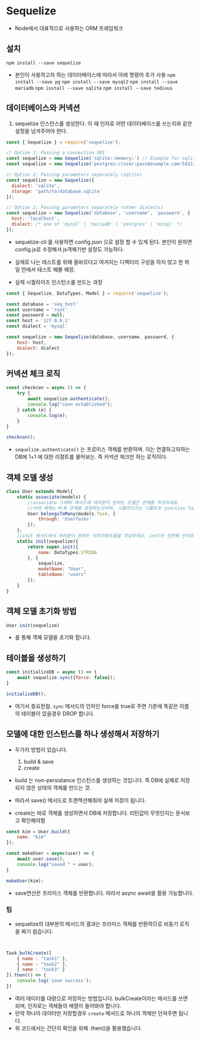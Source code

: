 # Sequelize

- Node에서 대표적으로 사용하는 ORM 프레임워크

## 설치

`npm install --save sequelize`

- 본인이 사용하고자 하는 데이터베이스에 따라서 아래 명령어 추가 사용
`npm install --save pg`
`npm install --save mysql2`
`npm install --save mariadb`
`npm install --save sqlite`
`npm install --save tedious`

## 데이터베이스와 커넥션

1. sequelize 인스턴스를 생성한다. 이 때 인자로 어떤 데이터베이스를 쓰는지와 같은 설정을 넘겨주어야 한다.

```js
const { Sequelize } = require('sequelize');

// Option 1: Passing a connection URI
const sequelize = new Sequelize('sqlite::memory:') // Example for sqlite
const sequelize = new Sequelize('postgres://user:pass@example.com:5432/dbname') // Example for postgres

// Option 2: Passing parameters separately (sqlite)
const sequelize = new Sequelize({
  dialect: 'sqlite',
  storage: 'path/to/database.sqlite'
});

// Option 2: Passing parameters separately (other dialects)
const sequelize = new Sequelize('database', 'username', 'password', {
  host: 'localhost',
  dialect: /* one of 'mysql' | 'mariadb' | 'postgres' | 'mssql' */
});
```

- sequelize-cli 를 사용하면 config.json 으로 설정 할 수 있게 된다. 본인이 원하면 config.js로 수정해서 js객체기반 설정도 가능하다.

- 실제로 나는 테스트를 위해 올바르다고 여겨지는 디렉터리 구성을 하지 않고 한 파일 안에서 테스트 해볼 예정.

- 실제 시퀄라이즈 인스턴스를 만드는 과정

```js
const { Sequelize, DataTypes, Model } = require('sequelize');

const database = 'seq_test'
const username = 'root'
const password = null;
const host = '127.0.0.1'
const dialect = 'mysql'

const sequelize = new Sequelize(database, username, password, {
    host: host,
    dialect: dialect
});
```

## 커넥션 체크 로직

```js
const checkcon = async () => {
    try {
        await sequelize.authenticate();
        console.log("conn established");
    } catch (e) {
        console.log(e);
    }
}

checkcon();
```

- `sequelize.authenticate()` 는 프로미스 객체를 반환하며. 이는 연결하고자하는 DB에 1+1 에 대한 리절트를 물어보는. 즉 커넥션 체크만 하는 로직이다.

## 객체 모델 생성

```js
class User extends Model{
    static associate(models) {
        //associate 스태틱 메서드에 여러분이 원하는 모델간 관계를 작성하세요.
        //아래 예제는 M:N 관계를 표현하는것이며, 시퀄라이즈는 디폴트로 junction Table을 만들어서 M:N 구현을 해줍니다.
        User.belongsToMany(models.Task, {
            through: 'UserTasks'
        });
    };
    //init 메서드에서 여러분이 원하는 어트리뷰트들을 작성하세요, init의 첫번째 인자로는 어트리뷰트에 대한 객체가 들어오고, 두번째는 옵션에 대한 객체가 들어옵니다.
    static init(sequelize){
        return super.init({
            name: DataTypes.STRING
        }, {
            sequelize,
            modelName: "User",
            tableName: "users"
        });
    }
}
```

## 객체 모델 초기화 방법

```js
User.init(sequelize)
```
- 를 통해 객체 모델을 초기화 합니다.

## 테이블을 생성하기

```js
const initializeDB = async () => {
    await sequelize.sync({force: false});
}

initializeDB();
```

- 여기서 중요한점. `sync` 메서드의 인자인 force를 true로 주면 기존에 똑같은 이름의 테이블이 있을경우 DROP 합니다.

## 모델에 대한 인스턴스를 하나 생성해서 저장하기

- 두가지 방법이 있습니다.
    1. build & save
    2. create

- build 는 non-persistance 인스턴스를 생성하는 것입니다. 즉 DB에 실제로 저장되지 않은 상태의 객체를 만드는 것.
- 따라서 save() 메서드로 트랜잭션해줘야 실제 저장이 됩니다.

- create는 바로 객체를 생성하면서 DB에 저장합니다. 리턴값이 무엇인지는 문서보고 확인해야함

```js
const kim = User.build({
    name: "kim"
});

const makeUser = async(user) => {
    await user.save();
    console.log("saved " + user);
}

makeUser(kim);
```

- save연산은 프라미스 객체를 반환합니다. 따라서 async await을 활용 가능합니다.

### 팁

- sequelize의 대부분의 메서드의 결과는 프라미스 객체를 반환하므로 비동기 로직을 짜기 쉽습니다.

```js


Task.bulkCreate([
    { name : "task1" },
    { name : "task2" },
    { name : "task3" }
]).then(() => {
    console.log('save success');
})

```

- 여러 데이터를 대량으로 저장하는 방법입니다. bulkCreate이라는 메서드를 쓰면 되며, 인자로는 객체들의 배열이 들어와야 합니다.
- 만약 하나의 데이터만 저장할경우 `create` 메서드로 하나의 객체만 던져주면 됩니다. 
- 위 코드에서는 간단히 확인을 위해 .then()을 활용했습니다.
